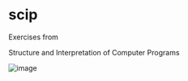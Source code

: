 # scip
Exercises from

Structure and Interpretation of Computer Programs

![image](https://user-images.githubusercontent.com/9267565/119037036-eadfcd00-b9ca-11eb-8139-cc0a1a359408.png)
